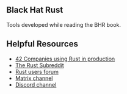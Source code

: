 Black Hat Rust
---
Tools developed while reading the BHR book.

Helpful Resources
---
+ [42 Companies using Rust in production](https://kerkour.com/blog/rust-in-production-2021/)
+ [The Rust Subreddit](https://reddit.com/r/rust/)
+ [Rust users forum](https://users.rust-lang.org/)
+ [Matrix channel](https://matrix.to/#/%23rust:matrix.org)
+ [Discord channel](https://discord.gg/rust-lang)

